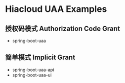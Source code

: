Hiacloud UAA Examples
====

## 授权码模式 Authorization Code Grant
* spring-boot-uaa

## 简单模式 Implicit Grant
* spring-boot-uaa-api
* spring-boot-uaa-ui


